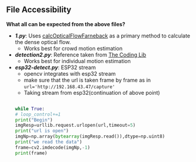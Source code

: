 ## File Accessibility

**What all can be expected from the above files?**
- ***1.py***: Uses <a href="https://docs.opencv.org/3.0-beta/modules/video/doc/motion_analysis_and_object_tracking.html#calcopticalflowfarneback">calcOpticalFlowFarneback</a> as a primary method to calculate the dense optical flow.
    - Works best for crowd motion estimation
- ***detection2.py***:  Reference taken from <a href="https://www.youtube.com/watch?v=WrlH5hHv0gE">The Coding Lib</a>
    - Works best for individual motion estimation
- ***esp32-detect.py***: ESP32 stream 
    - opencv integrates with esp32 stream 
    - make sure that the url is taken frame by frame as in ```url='http://192.168.43.47/capture'```
    - Taking stream from esp32(continuation of above point)
    ```python
    
    while True:
    # loop_control+=1
    print("Begin")
    imgResp=urllib.request.urlopen(url,timeout=5)
    print("url is open")
    imgNp=np.array(bytearray(imgResp.read()),dtype=np.uint8)
    print("we read the data")
    frame=cv2.imdecode(imgNp,-1)
    print(frame)
    ```
